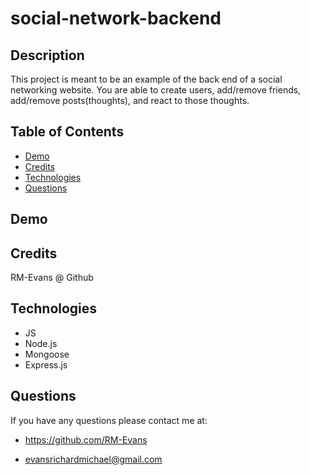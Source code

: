# social-network-backend

## Description

This project is meant to be an example of the back end of a social networking website. You are able to create users, add/remove friends, add/remove posts(thoughts), and react to those thoughts.

## Table of Contents

- [Demo](#demo)
- [Credits](#credits)
- [Technologies](#technologies)
- [Questions](#questions)

## Demo

## Credits

RM-Evans @ Github

## Technologies

- JS
- Node.js
- Mongoose
- Express.js

## Questions

If you have any questions please contact me at:

- https://github.com/RM-Evans

- evansrichardmichael@gmail.com
